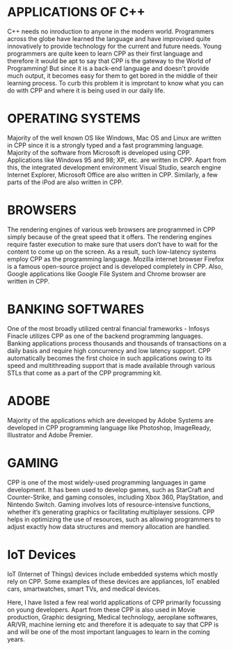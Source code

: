 # **APPLICATIONS OF C++**

C++ needs no inroduction to anyone in the modern world. Programmers across the globe have learned the language and have improvised quite innovatively to provide technology for the current and future needs.
Young programmers are quite keen to learn CPP as their first language and therefore it would be apt to say that CPP is the gateway to the World of Programming! But since it is a back-end language and doesn't provide much output, it becomes easy for them to get bored in the middle of their learning process. To curb this problem it is improtant to know what you can do with CPP and where it is being used in our daily life.



# **OPERATING SYSTEMS**


Majority of the well known OS like Windows, Mac OS and Linux are written in CPP since it is a strongly typed and a fast programming language.
Majority of the software from Microsoft is developed using CPP. Applications like Windows 95 and 98; XP, etc. are written in CPP. Apart from this, the integrated development environment Visual Studio, search engine Internet Explorer, Microsoft Office are also written in CPP. Similarly, a few parts of the iPod are also written in CPP.


# **BROWSERS**
The rendering engines of various web browsers are programmed in CPP simply because of the great speed that it offers. The rendering engines require faster execution to make sure that users don’t have to wait for the content to come up on the screen. As a result, such low-latency systems employ CPP as the programming language.
Mozilla internet browser Firefox is a famous open-source project and is developed completely in CPP. Also, Google applications like Google File System and Chrome browser are written in CPP.


# **BANKING SOFTWARES**
One of the most broadly utilized central financial frameworks - Infosys Finacle utilizes CPP as one of the backend programming languages. Banking applications process thousands and thousands of transactions on a daily basis and require high concurrency and low latency support. CPP automatically becomes the first choice in such applications owing to its speed and multithreading support that is made available through various STLs that come as a part of the CPP programming kit.


# **ADOBE**
Majority of the applications which are developed by Adobe Systems are developed in CPP programming language like Photoshop, ImageReady, Illustrator and Adobe Premier.


# **GAMING**
CPP is one of the most widely-used programming languages in game development. It has been used to develop games, such as StarCraft and Counter-Strike, and gaming consoles, including Xbox 360, PlayStation, and Nintendo Switch.
Gaming involves lots of resource-intensive functions, whether it’s generating graphics or facilitating multiplayer sessions. CPP helps in optimizing the use of resources, such as allowing programmers to adjust exactly how data structures and memory allocation are handled.


# **IoT Devices**
IoT (Internet of Things) devices include embedded systems which mostly rely on CPP. Some examples of these devices are appliances, IoT enabled cars, smartwatches, smart TVs, and medical devices. 

Here, I have listed a few real world applications of CPP primarily focussing on young developers. Apart from these CPP is also used in Movie production, Graphic designing, Medical technology, aeroplane softwares, AR/VR, machine lerning etc and therefore it is adequate to say that CPP is and will be one of the most important languages to learn in the coming years.



